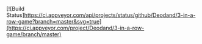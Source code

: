 [![Build Status]https://ci.appveyor.com/api/projects/status/github/Deodand/3-in-a-row-game?branch=master&svg=true](https://ci.appveyor.com/project/Deodand/3-in-a-row-game/branch/master)
